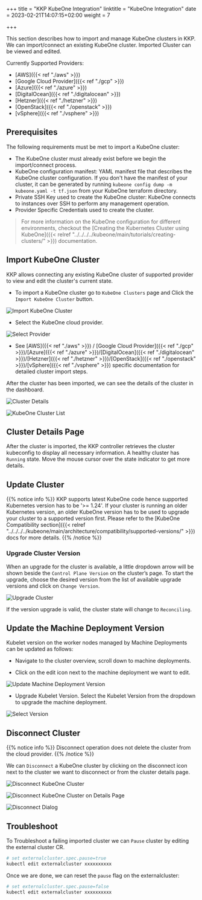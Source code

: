 +++
title = "KKP KubeOne Integration"
linktitle = "KubeOne Integration"
date = 2023-02-21T14:07:15+02:00
weight = 7

+++

This section describes how to import and manage KubeOne clusters in KKP.
We can import/connect an existing KubeOne cluster. Imported Cluster can be viewed and edited.

  Currently Supported Providers:

   - [AWS]({{< ref "./aws" >}})
   - [Google Cloud Provider]({{< ref "./gcp" >}})
   - [Azure]({{< ref "./azure" >}})
   - [DigitalOcean]({{< ref "./digitalocean" >}})
   - [Hetzner]({{< ref "./hetzner" >}})
   - [OpenStack]({{< ref "./openstack" >}})
   - [vSphere]({{< ref "./vsphere" >}})

## Prerequisites

The following requirements must be met to import a KubeOne cluster:

- The KubeOne cluster must already exist before we begin the import/connect process.
- KubeOne configuration manifest: YAML manifest file that describes the KubeOne cluster configuration.
  If you  don't have the manifest of your cluster, it can be generated by running `kubeone config dump -m kubeone.yaml -t tf.json` from your KubeOne terraform directory.
- Private SSH Key used to create the KubeOne cluster:  KubeOne connects to instances over SSH to perform any management   operation.
- Provider Specific Credentials used to create the cluster.

> For more information on the KubeOne configuration for different environments, checkout the [Creating the Kubernetes Cluster using KubeOne]({{< relref "../../../../kubeone/main/tutorials/creating-clusters/" >}}) documentation.

## Import KubeOne Cluster

KKP allows connecting any existing KubeOne cluster of supported provider to view and edit the cluster's current state.

- To import a KubeOne cluster go to `KubeOne Clusters` page and Click the `Import KubeOne Cluster` button.

![Import KubeOne Cluster](@/images/tutorials/kubeone-clusters/cluster-list-empty.png "Import KubeOne Cluster")

- Select the KubeOne cloud provider.

![Select Provider](@/images/tutorials/kubeone-clusters/import-kubeone-cluster.png "Select Provider")

- See [AWS]({{< ref "./aws" >}}) / [Google Cloud Provider]({{< ref "./gcp" >}})/[Azure]({{< ref "./azure" >}})/[DigitalOcean]({{< ref "./digitalocean" >}})/[Hetzner]({{< ref "./hetzner" >}})/[OpenStack]({{< ref "./openstack" >}})/[vSphere]({{< ref "./vsphere" >}})
 specific documentation for detailed cluster import steps.

After the cluster has been imported, we can see the details of the cluster in the dashboard.

![Cluster Details](@/images/tutorials/kubeone-clusters/cluster-details.png "Imported AWS Cluster")

![KubeOne Cluster List](@/images/tutorials/kubeone-clusters/cluster-list.png "KubeOne Cluster List")

## Cluster Details Page

After the cluster is imported, the KKP controller retrieves the cluster kubeconfig to display all necessary information.
A healthy cluster has `Running` state. Move the mouse cursor over the state indicator to get more details.

## Update Cluster

{{% notice info %}}
KKP supports latest KubeOne code hence supported Kubernetes version has to be '>= 1.24'.
If your cluster is running an older Kubernetes version, an older KubeOne version has to be used to upgrade your cluster to a supported version first.
Please refer to the [KubeOne Compatibility section]({{< relref "../../../../kubeone/main/architecture/compatibility/supported-versions/" >}}) docs for more details.
{{% /notice %}}

### Upgrade Cluster Version

When an upgrade for the cluster is available, a little dropdown arrow will be shown beside the `Control Plane Version` on the cluster’s page.
To start the upgrade, choose the desired version from the list of available upgrade versions and click on `Change Version`.

![Upgrade Cluster](@/images/tutorials/kubeone-clusters/upgrade-cluster.png "Upgrade Cluster")

If the version upgrade is valid, the cluster state will change to `Reconciling`.

## Update the Machine Deployment Version

Kubelet version on the worker nodes managed by Machine Deployments can be updated as follows:

- Navigate to the cluster overview, scroll down to machine deployments.

- Click on the edit icon next to the machine deployment we want to edit.

![Update Machine Deployment Version](@/images/tutorials/kubeone-clusters/update-md-list.png "Update Machine Deployment Version")

- Upgrade Kubelet Version. Select the Kubelet Version from the dropdown to upgrade the machine deployment.

![Select Version](@/images/tutorials/kubeone-clusters/update-md-dialog.png "Select Version")

## Disconnect Cluster

{{% notice info %}}
Disconnect operation does not delete the cluster from the cloud provider.
{{% /notice %}}

We can `Disconnect` a KubeOne cluster by clicking on the disconnect icon next to the cluster we want to disconnect or from the cluster details page.

![Disconnect KubeOne Cluster](@/images/tutorials/kubeone-clusters/disconnect-cluster-list.png "Disconnect KubeOne Cluster")

![Disconnect KubeOne Cluster on Details Page](@/images/tutorials/kubeone-clusters/disconnect-cluster-details.png "Disconnect KubeOne Cluster on Details Page")

![Disconnect Dialog](@/images/tutorials/kubeone-clusters/disconnect-cluster-dialog.png "Disconnect Dialog")

## Troubleshoot

To Troubleshoot a failing imported cluster we can `Pause` cluster by editing the external cluster CR.

```bash
# set externalcluster.spec.pause=true
kubectl edit externalcluster xxxxxxxxxx
```

Once we are done, we can reset the `pause` flag on the externalcluster:

```bash
# set externalcluster.spec.pause=false
kubectl edit externalcluster xxxxxxxxxx
```
